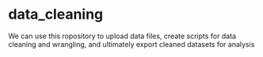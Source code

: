 # data_cleaning
We can use this ropository to upload data files, create scripts for data cleaning and wrangling, and ultimately export cleaned datasets for analysis
